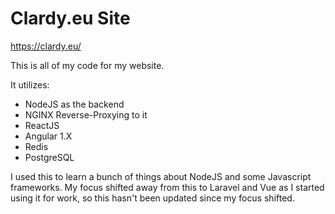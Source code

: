 # Clardy.eu Site

https://clardy.eu/

This is all of my code for my website.

It utilizes:
- NodeJS as the backend
- NGINX Reverse-Proxying to it
- ReactJS
- Angular 1.X
- Redis
- PostgreSQL

I used this to learn a bunch of things about NodeJS and some Javascript frameworks. My focus shifted away from this to Laravel and Vue as I started using it for work, so this hasn't been updated since my focus shifted.
